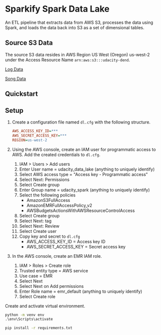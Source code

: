 # Sparkify Spark Data Lake

<!-- TODO: rewrite this overview-->
An ETL pipeline that extracts data from AWS S3, processes the data using Spark, and loads the data back into S3 as a set of dimensional tables.

## Source S3 Data

The source S3 data resides in AWS Region US West (Oregon) us-west-2 under the Access Resource Name `arn:aws:s3:::udacity-dend`.

[Log Data](https://s3.console.aws.amazon.com/s3/buckets/udacity-dend/log_data/)

[Song Data](https://s3.console.aws.amazon.com/s3/buckets/udacity-dend/song_data/)

## Quickstart

<!-- TODO: minimum steps to run -->

## Setup

1. Create a configuration file named `dl.cfg` with the following structure.

    ```cfg
    AWS_ACCESS_KEY_ID=***
    AWS_SECRET_ACCESS_KEY=***
    REGION=us-west-2
    ```

2. Using the AWS console, create an IAM user for programmatic access to AWS. Add the created credentials to `dl.cfg`.

    1. IAM > Users > Add users
    2. Enter User name = udacity_data_lake (anything to uniquely identify)
    3. Select AWS access type = "Access key - Programmatic access"
    4. Select Next: Permissions
    5. Select Create group
    6. Enter Group name = udacity_spark (anything to uniquely identify)
    7. Select the following policies
        - AmazonS3FullAccess
        - AmazonEMRFullAccessPolicy_v2
        - AWSBudgetsActionsWithAWSResourceControlAccess
    8. Select Create group
    9. Select Next: tag
    10. Select Next: Review
    11. Select Create user
    12. Copy key and secret to `dl.cfg`
        - AWS_ACCESS_KEY_ID = Access key ID
        - AWS_SECRET_ACCESS_KEY = Secret access key

3. In the AWS console, create an EMR IAM role.

    1. IAM > Roles > Create role
    2. Trusted entity type = AWS service
    3. Use case = EMR
    4. Select Next
    5. Select Next on Add permissions
    6. Enter Role name = emr_default (anything to uniquely identify)
    7. Select Create role

Create and activate virtual environment.

```cmd
python -m venv env
.\env\Scripts\activate
```

```cmd
pip install -r requirements.txt
```

